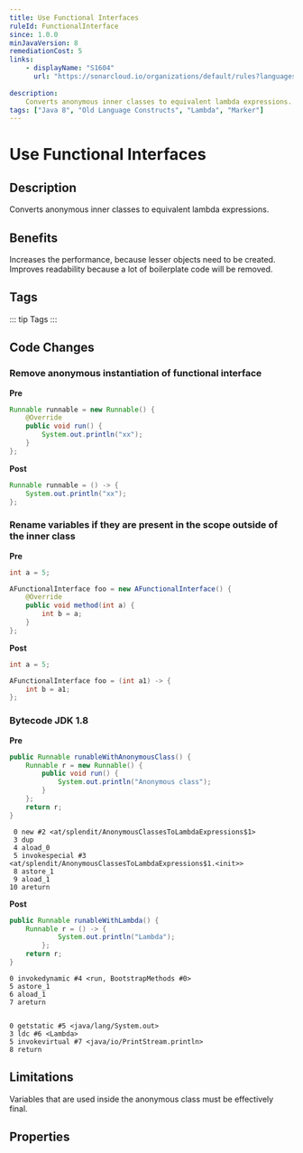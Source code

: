 ```yaml
---
title: Use Functional Interfaces
ruleId: FunctionalInterface
since: 1.0.0
minJavaVersion: 8
remediationCost: 5
links:
    - displayName: "S1604"
      url: "https://sonarcloud.io/organizations/default/rules?languages=java&open=java%3AS1604&q=S1604"
    
description:
    Converts anonymous inner classes to equivalent lambda expressions.
tags: ["Java 8", "Old Language Constructs", "Lambda", "Marker"]
---
```


# Use Functional Interfaces

## Description

Converts anonymous inner classes to equivalent lambda expressions.

## Benefits

Increases the performance, because lesser objects need to be created. Improves readability because a lot of boilerplate code will be removed.


## Tags

::: tip Tags
<TagLinks />
:::

## Code Changes

### Remove anonymous instantiation of functional interface

__Pre__

```java
Runnable runnable = new Runnable() {
    @Override
    public void run() {
        System.out.println("xx");
    }
};
```

__Post__

```java
Runnable runnable = () -> {
    System.out.println("xx");
};
```

### Rename variables if they are present in the scope outside of the inner class

__Pre__

```java
int a = 5;

AFunctionalInterface foo = new AFunctionalInterface() {
    @Override
    public void method(int a) {
        int b = a;
    }
};
```

__Post__

```java
int a = 5;

AFunctionalInterface foo = (int a1) -> {
    int b = a1;
};
```

### Bytecode JDK 1.8 

__Pre__
```java
public Runnable runableWithAnonymousClass() {
    Runnable r = new Runnable() {
        public void run() {
            System.out.println("Anonymous class");
        }
    };
    return r;
}
```

```
 0 new #2 <at/splendit/AnonymousClassesToLambdaExpressions$1>
 3 dup
 4 aload_0
 5 invokespecial #3 <at/splendit/AnonymousClassesToLambdaExpressions$1.<init>>
 8 astore_1
 9 aload_1
10 areturn
```

__Post__
```java
public Runnable runableWithLambda() {
    Runnable r = () -> {
            System.out.println("Lambda");
        };
    return r;
}
```

```
0 invokedynamic #4 <run, BootstrapMethods #0>
5 astore_1
6 aload_1
7 areturn


0 getstatic #5 <java/lang/System.out>
3 ldc #6 <Lambda>
5 invokevirtual #7 <java/io/PrintStream.println>
8 return
```

## Limitations

Variables that are used inside the anonymous class must be effectively final.

<VersionNotice />


## Properties

<RuleProperties />
